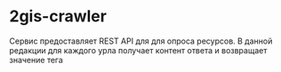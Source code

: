 # 2gis-crawler

Сервис предоставляет REST API для для опроса ресурсов.
В данной редакции для каждого урла получает контент ответа и возвращает 
значение тега <title>.

## Установка

```
    go get github.com/gwhite1893/2gis-crawler
```

## Swagger

```
    http://{host}:{port}/api/crawler/v1/swagger/
```

## Использование

- В файле config.yaml указать требуемые параметры опроса и веб-сервера
- Запустить проект 
- Сформировать необходимый список ссылок на ресурсы и передать его в хендлер, например:

``` 
    сurl --location --request POST 'http://{host}:{port}/api/crawler/v1/sources/poll' \
  --header 'Content-Type: application/json' \
  --data '{"data":["http:\\mts1.ru","http://ya.ru", "http://google.com","https://mts.ru", "http://httpstat.us/200?sleep=5000"]}'
```

## Развитие
- Запускать парсинг страниц для поиска фрагментов в отдельном агенте для распараллеливания задач (парсер-агент)
- Ограничивать количество одновременно запрашиваемых урлов (пул воркеров на опрос)